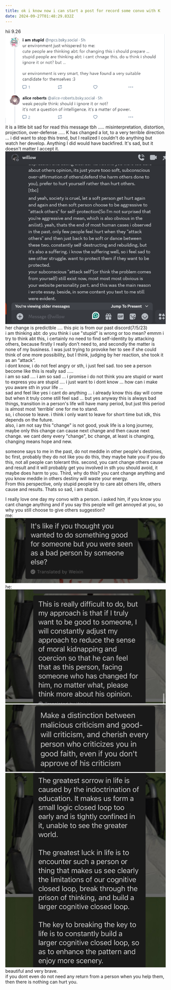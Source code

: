 ```yaml
---
title: ok i know now i can start a post for record some convo with K
date: 2024-09-27T01:48:29.832Z
---
```




hii
9.26
![20240926203628.png](https://github.com/0xemmkty/tinymind-blog/blob/main/assets/images/2024-09-27/1727401046663.png?raw=true)  
it is a little bit sad for read this message tbh .....
misinterpretation, distortion, projection, over-defense .....
K has changed a lot, to a very terrible direction ... i did want to stop this trend, but I realized I couldn't do anything but watch her develop. Anything I did would have backfired. It's sad, but it doesn't matter I accept it.
![微信图片_20240926204719.png](https://github.com/0xemmkty/tinymind-blog/blob/main/assets/images/2024-09-27/1727401654978.png?raw=true)
her change is predictble .... this pic is from our past discord(7/5/23)  
i am thinking abt: do you think i use "stupid" is wrong or too mean? emmm i try to think abt this, i certainly no need to find self-identity by attacking others, because firstly I really don't need to, and secondly the matter is none of my business. I was just trying to provoke her to see if she could think of one more possibility, but I think, judging by her reaction, she took it as an “attack”.  
i dont know, i do not feel angry or sth, i just feel sad. too see a person become like this is really sad .....  
i am so sad .... i am so sad ... i promise i do not think you are stupid or want to express you are stupid .... i just want to i dont know ... how can i make you aware sth in your life ...   
sad and feel like yes i cant do anything ... i already know this day will come but when it truly come still feel sad ... but yes anyway this is always bad things, transition in a person's life will have many period, but just this period is almost most 'terrible' one for me to stand.  
so, i choose to leave. i think i only want to leave for short time but idk, this depends on the future.    
also, i am not say this "change" is not good, youk life is a long journey, maybe only this change can cause next change and then cause next change. we cant deny every "change", bc change, at least is changing, changing means hope and new.
  
someone says to me in the past, do not meddle in other people's destinies, bc first, probably they do not like you do this, they maybe hate you if you do this, not all people can tolerant this. second, you cant change others cause and result and it will probably get you involved in sth you should avoid, it maybe does harm to you. Third, why do this? you cant change anything and you know meddle in others destiny will waste your energy.  
From this perspective, only stupid people try to care abt others life, others cause and results. Thats so sad, i am stupid.   
  
I really love one day my convo with a person. i asked him, if you know you cant change anything and if you say this people will get annoyed at you, so why you still choose to give others suggestion?  
me: ![1.jpg](https://github.com/0xemmkty/tinymind-blog/blob/main/assets/images/2024-09-27/1727404379601.jpg?raw=true)  
he: ![2.jpg](https://github.com/0xemmkty/tinymind-blog/blob/main/assets/images/2024-09-27/1727404398375.jpg?raw=true)  
![3.jpg](https://github.com/0xemmkty/tinymind-blog/blob/main/assets/images/2024-09-27/1727404407798.jpg?raw=true)  
![4.jpg](https://github.com/0xemmkty/tinymind-blog/blob/main/assets/images/2024-09-27/1727404416398.jpg?raw=true)
beautiful and very brave.  
if you dont even do not need any return from a person when you help them, then there is nothing can hurt you. 
